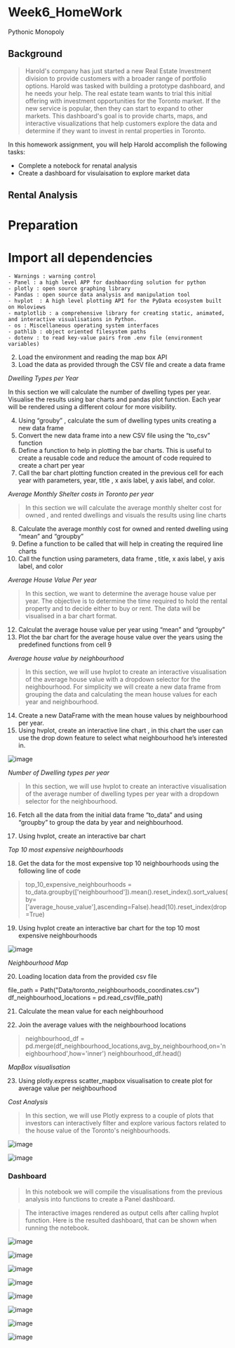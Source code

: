 # Week6_HomeWork
Pythonic Monopoly 

## Background

>Harold's company has just started a new Real Estate Investment division to provide customers with a broader range of portfolio options. Harold was tasked with building a prototype dashboard, and he needs your help. The real estate team wants to trial this initial offering with investment opportunities for the Toronto market. If the new service is popular, then they can start to expand to other markets.
This dashboard's goal is to provide charts, maps, and interactive visualizations that help customers explore the data and determine if they want to invest in rental properties in Toronto.

In this homework assignment, you will help Harold accomplish the following tasks:
- Complete a notebock for renatal analysis
- Create a dashboard for visulaisation to explore market data

## Rental Analysis

# Preparation

# Import all dependencies

	- Warnings : warning control 
	- Panel : a high level APP for dashbaording solution for python
	- plotly : open source graphing library
	- Pandas : open source data analysis and manipulation tool
	- hvplot  : A high level plotting API for the PyData ecosystem built on Holoviews
	- matplotlib : a comprehensive library for creating static, animated, and interactive visualisations in Python.
	- os : Miscellaneous operating system interfaces
	- pathlib : object oriented filesystem paths
	- dotenv : to read key-value pairs from .env file (environment variables)

2. Load the environment and reading the map box API
3. Load the data as provided through the CSV file and create a data frame

*Dwelling Types per Year*

In this section we will calculate the number of dwelling types per year. Visualise the results using bar charts and pandas plot function. Each year will be rendered using a different colour for more visibility.

4.  Using “grouby” , calculate the sum of dwelling types units creating a new data frame
5. Convert the new data frame into a new CSV file using the “to_csv” function
6. Define a function to help in plotting the bar charts. This is useful to create a reusable code and reduce the amount of code required to create a chart per year
7. Call the bar chart plotting function created in the previous cell for each year with parameters, year, title , x axis label, y axis label, and color.


*Average Monthly Shelter costs in Toronto per year*

>In this section we will calculate the average monthly shelter cost for owned , and rented dwellings and visuals the results using line charts

8. Calculate the average monthly cost for owned and rented dwelling using “mean” and “groupby”
9. Define a function to be called that will help in creating the required line charts
10. Call the function using parameters, data frame , title, x axis label, y axis label, and color

*Average House Value Per year*

>In this section, we want to determine the average house value per year. The objective is to determine the time required to hold the rental property and to decide either to buy or rent. The data will be visualised in a bar chart format.


12. Calculat the average house value per year using “mean” and “groupby”
13. Plot the bar chart for the average house value over the years using the predefined functions from cell 9

*Average house value by neighbourhood*

>In this section, we will use hvplot to create an interactive visualisation of the average house value with a dropdown selector for the neighbourhood. For simplicity we will create a new data frame from grouping the data and calculating the mean house values for each year and neighbourhood.

14.  Create a new DataFrame with the mean house values by neighbourhood per year. 
15. Using hvplot, create an interactive line chart , in this chart the user can use the drop down feature to select what neighbourhood he’s interested in.

![image](images/Rental_cell15.png)

<Insert Image Cell15>

*Number of Dwelling types per year*

>In this section, we will use hvplot to create an interactive visualisation of the average number of dwelling types per year with a dropdown selector for the neighbourhood.


16. Fetch all the data from the initial data frame “to_data” and using “groupby” to group the data by year and neighbourhood.

17. Using hvplot, create an interactive bar chart <Cell17 image>

*Top 10 most expensive neighbourhoods*

18. Get the data for the most expensive top 10 neighbourhoods using the following line of code 

>top_10_expensive_neighbourhoods = to_data.groupby(['neighbourhood']).mean().reset_index().sort_values(by=['average_house_value'],ascending=False).head(10).reset_index(drop=True)

19. Using hvplot create an interactive bar chart for the  top 10 most expensive neighbourhoods 
	
![image](images/rental_Cell19.png)

*Neighbourhood Map*

20. Loading location data from the provided csv file 

file_path = Path("Data/toronto_neighbourhoods_coordinates.csv")
df_neighbourhood_locations = pd.read_csv(file_path)
 
21. Calculate the mean value for each neighbourhood

22. Join the average values with the neighbourhood locations 

>neighbourhood_df = pd.merge(df_neighbourhood_locations,avg_by_neighbourhood,on='neighbourhood',how='inner')
neighbourhood_df.head()


*MapBox visualisation*

23. Using plotly.express scatter_mapbox visualisation to create plot for average value per neighbourhood


*Cost Analysis*

>In this section, we will use Plotly express to a couple of plots that investors can interactively filter and explore various factors related to the house value of the Toronto's neighbourhoods.

![image](images/rental_Cell25.png)

![image](images/rental_cell32.png)
  

### Dashboard

  > In this notebook we will compile the visualisations from the previous analysis into functions to create a Panel dashboard.


> The interactive images rendered as output cells after calling hvplot function. Here is the resulted dashboard, that can be shown when running the notebook.
  
![image](images/dashboard_cell9.png)

![image](images/dashboard_Cell9_1.png)
 
![image](images/dashboard_Cell10.png)
  
![image](images/dashboard_Cell14.png)
  
![image](images/dashboard_cell15.png)
	
![image](images/dashboard_Cell16.png)

![image](images/dashboard_Cell18.png)

![image](images/dashboard_Cell20.png)




